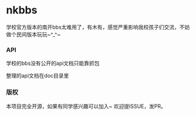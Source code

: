 # nkbbs

学校官方版本的南开bbs太难用了，有木有，感觉严重影响我校孩子们交流，不妨做个民间版本玩玩~^_^~

### API

学校的bbs没有公开的api文档只能靠抓包

整理的api文档在doc目录里

### 版权

本项目完全开源，如果有同学感兴趣可以加入~ 欢迎提ISSUE，发PR。


